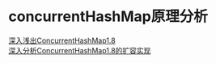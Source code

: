 # concurrentHashMap原理分析
[深入浅出ConcurrentHashMap1.8](https://www.jianshu.com/p/c0642afe03e0)  
[深入分析ConcurrentHashMap1.8的扩容实现](https://www.jianshu.com/p/f6730d5784ad)